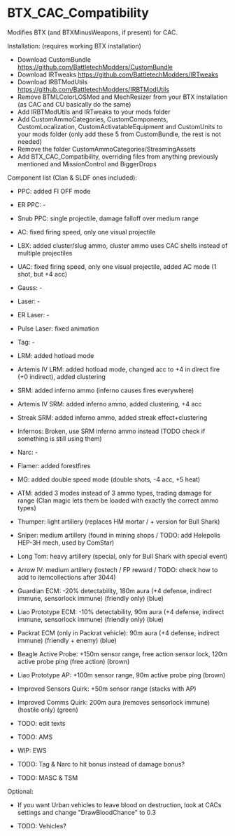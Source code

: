 # BTX_CAC_Compatibility

Modifies BTX (and BTXMinusWeapons, if present) for CAC.

Installation: (requires working BTX installation)
 - Download CustomBundle https://github.com/BattletechModders/CustomBundle
 - Download IRTweaks https://github.com/BattletechModders/IRTweaks
 - Download IRBTModUtils https://github.com/BattletechModders/IRBTModUtils
 - Remove BTMLColorLOSMod and MechResizer from your BTX installation (as CAC and CU basically do the same)
 - Add IRBTModUtils and IRTweaks to your mods folder
 - Add CustomAmmoCategories, CustomComponents, CustomLocalization, CustomActivatableEquipment and CustomUnits to your mods folder (only add these 5 from CustomBundle, the rest is not needed)
 - Remove the folder CustomAmmoCategories/StreamingAssets
 - Add BTX_CAC_Compatibility, overriding files from anything previously mentioned and MissionControl and BiggerDrops


Component list (Clan & SLDF ones included):
 - PPC: added FI OFF mode
 - ER PPC: -
 - Snub PPC: single projectile, damage falloff over medium range
 
 - AC: fixed firing speed, only one visual projectile
 - LBX: added cluster/slug ammo, cluster ammo uses CAC shells instead of multiple projectiles
 - UAC: fixed firing speed, only one visual projectile, added AC mode (1 shot, but +4 acc)
 - Gauss: -
 
 - Laser: -
 - ER Laser: -
 - Pulse Laser: fixed animation
 - Tag: -
 
 - LRM: added hotload mode
 - Artemis IV LRM: added hotload mode, changed acc to +4 in direct fire (+0 indirect), added clustering
 
 - SRM: added inferno ammo (inferno causes fires everywhere)
 - Artemis IV SRM: added inferno ammo, added clustering, +4 acc
 - Streak SRM: added inferno ammo, added streak effect+clustering
 - Infernos: Broken, use SRM inferno ammo instead (TODO check if something is still using them)
 - Narc: -
 
 - Flamer: added forestfires
 - MG: added double speed mode (double shots, -4 acc, +5 heat)
 
 - ATM: added 3 modes instead of 3 ammo types, trading damage for range (Clan magic lets them be loaded with exactly the correct ammo types)
 
 - Thumper: light artillery (replaces HM mortar / + version for Bull Shark)
 - Sniper: medium artillery (found in mining shops / TODO: add Helepolis HEP-3H mech, used by ComStar)
 - Long Tom: heavy artillery (special, only for Bull Shark with special event)
 - Arrow IV: medium artillery (lostech / FP reward / TODO: check how to add to itemcollections after 3044)
 
 - Guardian ECM: -20% detectability, 180m aura (+4 defense, indirect immune, sensorlock immune) (friendly only) (blue)
 - Liao Prototype ECM: -10% detectability, 90m aura (+4 defense, indirect immune, sensorlock immune) (friendly only) (blue)
 - Packrat ECM (only in Packrat vehicle): 90m aura (+4 defense, indirect immune) (friendly + enemy) (blue)
 
 - Beagle Active Probe: +150m sensor range, free action sensor lock, 120m active probe ping (free action) (brown)
 - Liao Prototype AP: +100m sensor range, 90m active probe ping (brown)
 
 - Improved Sensors Quirk: +50m sensor range (stacks with AP)
 - Improved Comms Quirk: 200m aura (removes sensorlock immune) (hostile only) (green)
 
 - TODO: edit texts
 - TODO: AMS
 - WIP: EWS
 - TODO: Tag & Narc to hit bonus instead of damage bonus?
 - TODO: MASC & TSM

Optional:
 - If you want Urban vehicles to leave blood on destruction, look at CACs settings and change "DrawBloodChance" to 0.3
 
 - TODO: Vehicles?
